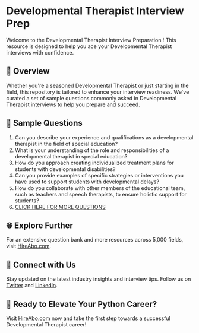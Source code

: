 # Developmental Therapist Interview Prep

Welcome to the Developmental Therapist Interview Preparation ! This resource is designed to help you ace your Developmental Therapist interviews with confidence.

## 🚀 Overview

Whether you're a seasoned Developmental Therapist or just starting in the field, this repository is tailored to enhance your interview readiness. We've curated a set of sample questions commonly asked in Developmental Therapist interviews to help you prepare and succeed.

## 📝 Sample Questions

1. Can you describe your experience and qualifications as a developmental therapist in the field of special education?
2. What is your understanding of the role and responsibilities of a developmental therapist in special education?
3. How do you approach creating individualized treatment plans for students with developmental disabilities?
4. Can you provide examples of specific strategies or interventions you have used to support students with developmental delays?
5. How do you collaborate with other members of the educational team, such as teachers and speech therapists, to ensure holistic support for students?
6. [CLICK HERE FOR MORE QUESTIONS](https://hireabo.com/job/4_3_30/Developmental%20Therapist)

## 🌐 Explore Further

For an extensive question bank and more resources across 5,000 fields, visit [HireAbo.com](https://www.hireabo.com).

## 📱 Connect with Us

Stay updated on the latest industry insights and interview tips. Follow us on [Twitter](https://twitter.com/hireabo) and [LinkedIn](https://www.linkedin.com/in/hire-abo-3609972a8/).

## 🚀 Ready to Elevate Your Python Career?

Visit [HireAbo.com](https://www.hireabo.com) now and take the first step towards a successful Developmental Therapist career!